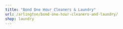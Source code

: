 ```yaml
---
title: "Bond One Hour Cleaners & Laundry"
url: /arlington/bond-one-hour-cleaners-and-laundry/
shop: laundry
---
```

